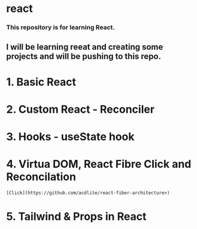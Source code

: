 # react
### This repository is for learning React.
## I will be learning reeat and creating some projects and will be pushing to this repo.

# 1. Basic React
# 2. Custom React - Reconciler
# 3. Hooks - useState hook
# 4. Virtua DOM, React Fibre Click and Reconcilation
    [Click](https://github.com/acdlite/react-fiber-architecture>)
# 5. Tailwind & Props in React
